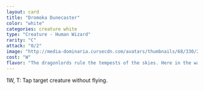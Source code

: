 ```yaml
---
layout: card
title: "Dromoka Dunecaster"
color: "white"
categories: creature white
type: "Creature - Human Wizard"
rarity: "C"
attack: "0/2"
image: "http://media-dominaria.cursecdn.com/avatars/thumbnails/68/330/200/283/635618415648781943.png"
cost: "W"
flavor: "The dragonlords rule the tempests of the skies. Here in the wastes, the storms are my to command.&quot;"
---
```


<span class="mana">1</span><span class="mana">W</span>, <span class="tip mana-icon mana-t" title="Tap">T</span>: Tap target creature without flying.
